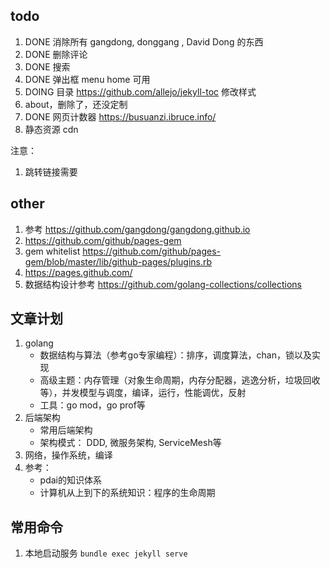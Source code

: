 ## todo

1. DONE 消除所有 gangdong, donggang , David Dong 的东西
2. DONE 删除评论
3. DONE 搜索
4. DONE 弹出框 menu home 可用
5. DOING 目录 https://github.com/allejo/jekyll-toc 修改样式
6. about，删除了，还没定制
7. DONE 网页计数器 https://busuanzi.ibruce.info/
8. 静态资源 cdn

注意：
1. 跳转链接需要

## other

1. 参考 https://github.com/gangdong/gangdong.github.io
2. https://github.com/github/pages-gem
3. gem whitelist https://github.com/github/pages-gem/blob/master/lib/github-pages/plugins.rb
4. https://pages.github.com/
5. 数据结构设计参考 https://github.com/golang-collections/collections

## 文章计划

1. golang 
   + 数据结构与算法（参考go专家编程）：排序，调度算法，chan，锁以及实现 
   + 高级主题：内存管理（对象生命周期，内存分配器，逃逸分析，垃圾回收等），并发模型与调度，编译，运行，性能调优，反射 
   + 工具：go mod，go prof等
2. 后端架构 
   + 常用后端架构 
   + 架构模式： DDD, 微服务架构, ServiceMesh等
3. 网络，操作系统，编译
4. 参考： 
   + pdai的知识体系
   + 计算机从上到下的系统知识：程序的生命周期

## 常用命令

1. 本地启动服务 `bundle exec jekyll serve`
